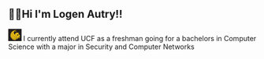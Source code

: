 ## 🐡🌿Hi I'm Logen Autry!!

<img src="ucficon.png" style="height:25px;"> I currently attend UCF as a freshman going for a bachelors in Computer Science with a major in Security and Computer Networks
